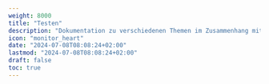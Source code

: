 ```yaml
---
weight: 8000
title: "Testen"
description: "Dokumentation zu verschiedenen Themen im Zusammenhang mit dem Testen von Anwendungen."
icon: "monitor_heart"
date: "2024-07-08T08:08:24+02:00"
lastmod: "2024-07-08T08:08:24+02:00"
draft: false
toc: true
---
```


